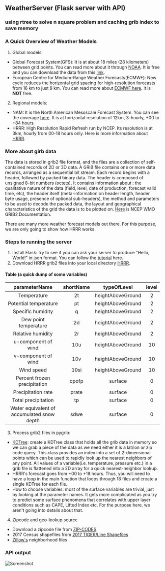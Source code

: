 ## WeatherServer (Flask server with API) 
###  using rtree to solve n square problem and caching grib index to save memory
### A Quick Overview of Weather Models
1. Global models: 
 * Global Forecast System(GFS): It is at about 18 miles (28 kilometers) between grid points. You can read more about it through [NOAA](https://www.ncdc.noaa.gov/data-access/model-data/model-datasets/global-forcast-system-gfs). It is free and you can download the data from this [link](http://nomads.ncep.noaa.gov/pub/data/nccf/com/gfs/prod/).
 * European Centre for Medium-Range Weather Forecasts(ECMWF): New cycle reduces the horizontal grid spacing for high-resolution forecasts from 16 km to just 9 km. You can read more about [ECMWF here](https://www.ecmwf.int/en/about/media-centre/news/2016/new-forecast-model-cycle-brings-highest-ever-resolution). It is **NOT** free.

2. Regional models:
 * NAM: It is the North American Mesoscale Forecast System. You can see the coverage [here](http://www.emc.ncep.noaa.gov/mmb/namgrids/g212.12km.jpg). It is at horizontal resolution of 12km, 3-hourly, +00 to +84 hours. 
 * HRRR: High Resolution Rapid Refresh run by NCEP. Its resolution is at 3km, hourly from 00-18 hours only. Here is more information about [HRRR](https://rapidrefresh.noaa.gov/hrrr/).
 
### More about girb data
The data is stored in grib2 file format, and the files are a collection of self-contained records of 2D or 3D data. A GRIB file contains one or more data records, arranged as a sequential bit stream. Each record begins with a header, followed by packed binary data. The header is composed of unsigned 8-bit numbers (octets). It contains information about : the qualitative nature of the data (field, level, date of production, forecast valid time, etc),
the header itself (meta-information on header length, header byte usage, presence of optional sub-headers),
the method and parameters to be used to decode the packed data,
the layout and geographical characteristics of the grid the data is to be plotted on. [Here](http://www.nco.ncep.noaa.gov/pmb/docs/grib2/grib2_doc.shtml) is NCEP WMO GRIB2 Documentation.

There are many more weather forecast models out there. For this purpose, we are only going to show how HRRR works. 
 
### Steps to running the server
1. install Flask: try to see if you can ask your server to produce "Hello, World!" in json format. You can follow the [tutorial](http://flask.pocoo.org/docs/0.12/tutorial/) here.
2.  Download HRRR grib2 files into your local directory [HRRR](http://nomads.ncep.noaa.gov/pub/data/nccf/com/hrrr/prod/). 

#### Table (a quick dump of some variables)

parameterName | shortName | typeOfLevel | level
:----------------:|:-------------:|:---------------:|:---------:
Temperature |2t |heightAboveGround |2
Potential temperature| pt| heightAboveGround| 2
Specific humidity| q |heightAboveGround| 2
Dew point temperature |2d |heightAboveGround| 2
Relative humidity| 2r| heightAboveGround| 2
u-component of wind| 10u| heightAboveGround| 10
v-component of wind |10v| heightAboveGround| 10
Wind speed |10si |heightAboveGround| 10
Percent frozen precipitation| cpofp |surface |0
Precipitation rate| prate| surface| 0
Total precipitation |tp |surface| 0
Water equivalent of accumulated snow depth |sdwe| surface| 0

3. Process grib2 files in pygrib: 
 *  [KDTree](https://docs.scipy.org/doc/scipy/reference/generated/scipy.spatial.KDTree.html#scipy.spatial.KDTree): create a KDTree class that holds all the grib data in memory so we can grab a piece of the data as we need either it is a lat/lon or zip code query. This class provides an index into a set of 2-dimensional points which can be used to rapidly look up the nearest neighbors of any point.  All values of a variable(i.e. temperature, pressure etc.) in a grib file is flattened into a 2D array for a quick nearest-neighbor lookup.
 *  HRRR's forecast goes from +00 to +18 hours. Thus, you will need to have a loop in the main function that loops through 18 files and create a single KDTree for each file. 
 *  How to choose variables: most of the surface variables are trivial, just by looking at the parameter names. It gets more complicated as you try to predict some surface phenomena that correlates with upper layer conditions such as CAPE, Lifted Index etc. For the purpose here, we aren't going into details about that. 

4. Zipcode and geo-lookup source
 * Download a zipcode file from [ZIP-CODES](https://www.zip-codes.com/) 
 * 2017 Census shapefiles from [2017 TIGER/Line Shapefiles](https://www.census.gov/geo/maps-data/data/tiger-line.html)
 * [Zillow's](https://www.zillow.com/howto/api/neighborhood-boundaries.htm) neighborhood files 
 
### API output
![Screenshot](https://github.com/weatherdivagit/WeatherServer/blob/master/Screen%20Shot%202018-03-14%20at%2010.24.27%20AM.png)
